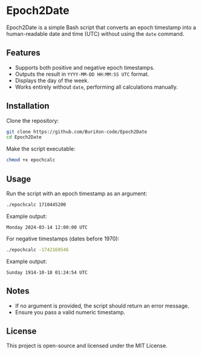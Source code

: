 # Epoch2Date

Epoch2Date is a simple Bash script that converts an epoch timestamp into a human-readable date and time (UTC) without using the `date` command.

## Features
- Supports both positive and negative epoch timestamps.
- Outputs the result in `YYYY-MM-DD HH:MM:SS UTC` format.
- Displays the day of the week.
- Works entirely without `date`, performing all calculations manually.

## Installation

Clone the repository:
```bash
git clone https://github.com/BuriXon-code/Epoch2Date
cd Epoch2Date
```
Make the script executable:
```bash
chmod +x epochcalc
```

## Usage
Run the script with an epoch timestamp as an argument:
```bash
./epochcalc 1710445200
```
Example output:
```
Monday 2024-03-14 12:00:00 UTC
```
For negative timestamps (dates before 1970):
```bash
./epochcalc -1742169546
```
Example output:
```
Sunday 1914-10-18 01:24:54 UTC
```

## Notes
- If no argument is provided, the script should return an error message.
- Ensure you pass a valid numeric timestamp.

## License
This project is open-source and licensed under the MIT License.


